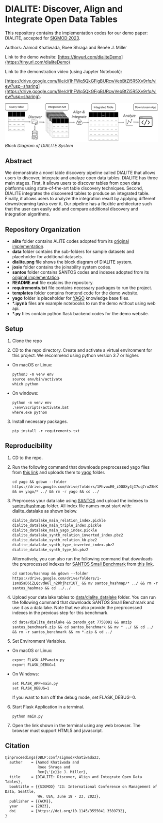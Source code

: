 # DIALITE: Discover, Align and Integrate Open Data Tables 

This repository contains the implementation codes for our demo paper: DIALITE, accepted for [SIGMOD 2023](https://2023.sigmod.org/). 

Authors: Aamod Khatiwada, Roee Shraga and Renée J. Miller


Link to the demo website: 
[https://tinyurl.com/dialiteDemo](https://tinyurl.com/dialiteDemo)

Link to the demonstration video (using Jupyter Notebook): 

 [https://drive.google.com/file/d/1hFWq5QkGFigBURcwVebBtZi5R5Xv9rfq/view?usp=sharing](https://drive.google.com/file/d/1hFWq5QkGFigBURcwVebBtZi5R5Xv9rfq/view?usp=sharing).

![dialite blockdiargam](dialite.jpg)*Block Diagram of DIALITE System*

## Abstract

We demonstrate a novel table discovery pipeline called DIALITE that allows users to discover, integrate and analyze open data tables. DIALITE has three main stages. First, it allows users to discover tables from open data platforms using state-of-the-art table discovery techniques. Second, DIALITE integrates the discovered tables to produce an integrated table. Finally, it allows users to analyze the integration result by applying different downstreaming tasks over it. Our pipeline has a flexible architecture such that the user can easily add and compare additional discovery and integration algorithms.

## Repository Organization

- **alite** folder contains ALITE codes adopted from its [original implementation](https://github.com/northeastern-datalab/alite).
- **data** folder contains the sub-folders for sample datasets and placeholder for additional datasets.
- **dialite.png** file shows the block diagram of DIALITE system.
- **josie** folder contains the joinability system codes. 
- **santos** folder contains SANTOS codes and indexes adopted from its [original implementation](https://github.com/northeastern-datalab/santos).
- **README.md** file explains the repository.
- **requirements.txt** file contains necessary packages to run the project.
- **templates** folder contains frontend code for the demo website.
- **yago** folder is placeholder for [YAGO](https://yago-knowledge.org/) knowledge base files.
- **\*.ipynb** files are example notebooks to run the demo without using web api.
- **\*.py** files contain python flask backend codes for the demo website.

## Setup

1. Clone the repo

2. CD to the repo directory. Create and activate a virtual environment for this project. We recommend using python version 3.7 or higher.  
  * On macOS or Linux:
      ```
      python3 -m venv env
      source env/bin/activate
      which python
      ```
  * On windows:
      ```
      python -m venv env
      .\env\Scripts\activate.bat
      where.exe python
      ```

3. Install necessary packages. 
   ```
   pip install -r requirements.txt
   ```

## Reproducibility

1. CD to the repo.

2. Run the following command that downloads preprocessed yago files from [this link](https://drive.google.com/drive/folders/1FhvwxE0_iDO8Xy4jI7uq7roZSNXOJGr1?usp=share_link) and uploads them to [yago](yago) folder.
    ```
    cd yago && gdown --folder https://drive.google.com/drive/folders/1FhvwxE0_iDO8Xy4jI7uq7roZSNXOJGr1 && mv yago/* ../ && rm -r yago && cd ../
    ```
3. Preprocess your data lake using [SANTOS](https://github.com/northeastern-datalab/santos) and upload the indexes to [santos/hashmap](santos/hashmap) folder. All index file names must start with: dialite_datalake as shown below.
    ```
    dialite_datalake_main_relation_index.pickle
    dialite_datalake_main_triple_index.pickle
    dialite_datalake_main_yago_index.pickle
    dialite_datalake_synth_relation_inverted_index.pbz2
    dialite_datalake_synth_relation_kb.pbz2
    dialite_datalake_synth_type_inverted_index.pbz2
    dialite_datalake_synth_type_kb.pbz2
    ```
    Alternatively, you can also run the following command that downloads the preprocessed indexes for [SANTOS Small Benchmark](https://zenodo.org/record/7758091) from [this link](https://drive.google.com/drive/folders/1-1smQ5aD6iZLQcvdW6l_n2RhjhzY1UT_?usp=sharing).

    ```
    cd santos/hashmap && gdown --folder https://drive.google.com/drive/folders/1-1smQ5aD6iZLQcvdW6l_n2RhjhzY1UT_ && mv santos_hashmap/* ../ && rm -r santos_hashmap && cd ../../
    ```

4. Upload your data lake tables to [data/dialite_datalake](data/dialite_datalake) folder. You can run the following command that downloads SANTOS Small Benchmark and use it as a data lake. Note that we also provide the preprocessed indexes in the previous step for this benchmark. 
    ```
    cd data/dialite_datalake && zenodo_get 7758091 && unzip santos_benchmark.zip && cd santos_benchmark && mv * ../ && cd ../ && rm -r santos_benchmark && rm *.zip & cd ../
    ```

5. Set Environment Variables.
  * On macOS or Linux:
    ```
    export FLASK_APP=main.py
    export FLASK_DEBUG=1
    ```

  * On Windows:
    ```
    set FLASK_APP=main.py
    set FLASK_DEBUG=1
    ```
    If you want to turn off the debug mode, set FLASK_DEBUG=0.

6. Start Flask Application in a terminal.
    ```
    python main.py
    ```

7. Open the link shown in the terminal using any web browser. The browser must support HTML5 and javascript.

## Citation
```
@inproceedings{DBLP:conf/sigmod/Khatiwada23,
  author    = {Aamod Khatiwada and
               Roee Shraga and
               Ren{\'{e}}e J. Miller},
  title     = {DIALITE: Discover, Align and Integrate Open Data Tables},
  booktitle = {{SIGMOD} '23: International Conference on Management of Data, Seattle,
               WA, USA, June 18 - 23, 2023},
  publisher = {{ACM}},
  year      = {2023},
  doi       = {https://doi.org/10.1145/3555041.3589732},
}
```
